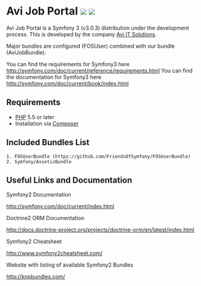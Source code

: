 Avi Job Portal ![](http://aviitsolutions.com/india/images/avi-it-solutions-logo.png) ![](https://symfony.com/images/v5/logos/header-logo.svg)
============================================================================

Avi Job Portal is a Symfony 3 (v3.0.3) distribution under the development process. This is developed by the company <a href="http://aviitsolutions.com">Avi IT Solutions</a>. 

Major bundles are configured (FOSUser) combined with our bundle (AviJobBundle).

You can find the requirements for Symfony3 here http://symfony.com/doc/current/reference/requirements.html
You can find the documentation for Symfony3 here http://symfony.com/doc/current/book/index.html

Requirements
----------------------------------------------------

* [PHP](http://www.php.net) 5.5 or later
* Installation via [Composer](http://getcomposer.org/)


Included Bundles List
------------------------------------------------------

	1. FOSUserBundle (https://github.com/FriendsOfSymfony/FOSUserBundle)
	2. Symfony/AsseticBundle


Useful Links and Documentation
----------------------------------------------

Symfony2 Documentation

http://symfony.com/doc/current/index.html

Doctrine2 ORM Documentation

http://docs.doctrine-project.org/projects/doctrine-orm/en/latest/index.html

Symfony2 Cheatsheet

http://www.symfony2cheatsheet.com/

Website with listing of available Symfony2 Bundles

http://knpbundles.com/

